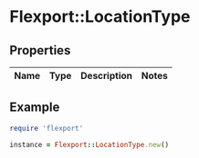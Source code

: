 # Flexport::LocationType

## Properties

| Name | Type | Description | Notes |
| ---- | ---- | ----------- | ----- |

## Example

```ruby
require 'flexport'

instance = Flexport::LocationType.new()
```

